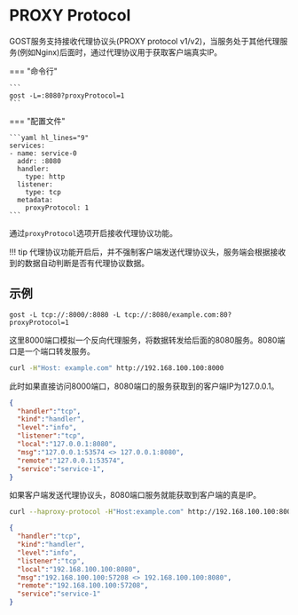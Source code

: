 # PROXY Protocol

GOST服务支持接收代理协议头(PROXY protocol v1/v2)，当服务处于其他代理服务(例如Nginx)后面时，通过代理协议用于获取客户端真实IP。

=== "命令行"

    ```
    gost -L=:8080?proxyProtocol=1
    ```

=== "配置文件"

    ```yaml hl_lines="9"
    services:
    - name: service-0
      addr: :8080
      handler:
        type: http
      listener:
        type: tcp
	  metadata:
	    proxyProtocol: 1
    ```

通过`proxyProtocol`选项开启接收代理协议功能。

!!! tip
    代理协议功能开启后，并不强制客户端发送代理协议头，服务端会根据接收到的数据自动判断是否有代理协议数据。

## 示例

```
gost -L tcp://:8000/:8080 -L tcp://:8080/example.com:80?proxyProtocol=1
```

这里8000端口模拟一个反向代理服务，将数据转发给后面的8080服务。8080端口是一个端口转发服务。

```bash
curl -H"Host: example.com" http://192.168.100.100:8000
```

此时如果直接访问8000端口，8080端口的服务获取到的客户端IP为127.0.0.1。

```json hl_lines="8"
{
  "handler":"tcp",
  "kind":"handler",
  "level":"info",
  "listener":"tcp",
  "local":"127.0.0.1:8080",
  "msg":"127.0.0.1:53574 <> 127.0.0.1:8080",
  "remote":"127.0.0.1:53574",
  "service":"service-1",
}
```

如果客户端发送代理协议头，8080端口服务就能获取到客户端的真是IP。

```bash
curl --haproxy-protocol -H"Host:example.com" http://192.168.100.100:8000
```

```json hl_lines="8"
{
  "handler":"tcp",
  "kind":"handler",
  "level":"info",
  "listener":"tcp",
  "local":"192.168.100.100:8080",
  "msg":"192.168.100.100:57208 <> 192.168.100.100:8080",
  "remote":"192.168.100.100:57208",
  "service":"service-1"
}
```


